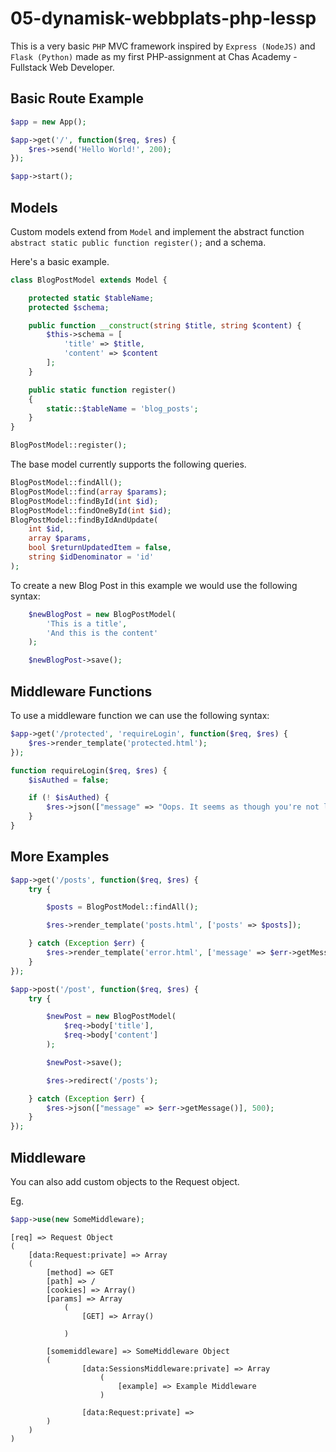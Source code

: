 # 05-dynamisk-webbplats-php-lessp

This is a very basic `PHP` MVC framework inspired by `Express (NodeJS)` and `Flask (Python)` made as my first PHP-assignment at Chas Academy - Fullstack Web Developer.

## Basic Route Example

```php
$app = new App();

$app->get('/', function($req, $res) {
    $res->send('Hello World!', 200);
});

$app->start();
```

## Models

Custom models extend from `Model` and implement the abstract function `abstract static public function register();` and a schema.

Here's a basic example.

```php
class BlogPostModel extends Model {

    protected static $tableName;
    protected $schema;

    public function __construct(string $title, string $content) {
        $this->schema = [
            'title' => $title,
            'content' => $content
        ];
    }

    public static function register()
    {
        static::$tableName = 'blog_posts';
    }
}

BlogPostModel::register();

```

The base model currently supports the following queries.

```php
BlogPostModel::findAll();
BlogPostModel::find(array $params);
BlogPostModel::findById(int $id);
BlogPostModel::findOneById(int $id);
BlogPostModel::findByIdAndUpdate(
    int $id, 
    array $params, 
    bool $returnUpdatedItem = false, 
    string $idDenominator = 'id'
);
```

To create a new Blog Post in this example we would use the following syntax:

```php
    $newBlogPost = new BlogPostModel(
        'This is a title',
        'And this is the content'
    );

    $newBlogPost->save();
```

## Middleware Functions

To use a middleware function we can use the following syntax:

```php
$app->get('/protected', 'requireLogin', function($req, $res) {
    $res->render_template('protected.html');
});

function requireLogin($req, $res) {
    $isAuthed = false;

    if (! $isAuthed) {
        $res->json(["message" => "Oops. It seems as though you're not logged in."], 401);
    }
}
```

## More Examples

```php
$app->get('/posts', function($req, $res) {
    try {

        $posts = BlogPostModel::findAll();

        $res->render_template('posts.html', ['posts' => $posts]);

    } catch (Exception $err) {
        $res->render_template('error.html', ['message' => $err->getMessage()], 500)
    }
});

$app->post('/post', function($req, $res) {
    try {

        $newPost = new BlogPostModel(
            $req->body['title'],
            $req->body['content']
        );

        $newPost->save();

        $res->redirect('/posts');

    } catch (Exception $err) {
        $res->json(["message" => $err->getMessage()], 500);
    }
});
```

## Middleware

You can also add custom objects to the Request object.

Eg.

```php
$app->use(new SomeMiddleware);
```

```
[req] => Request Object
(
    [data:Request:private] => Array
    (
        [method] => GET
        [path] => /
        [cookies] => Array()
        [params] => Array
            (
                [GET] => Array()

            )

        [somemiddleware] => SomeMiddleware Object
        (
                [data:SessionsMiddleware:private] => Array
                    (
                        [example] => Example Middleware
                    )

                [data:Request:private] => 
        )
    )
)
```